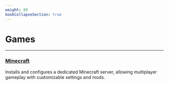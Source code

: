 ```yaml
---
weight: 80
bookCollapseSection: true
---
```


# Games

---
### [**Minecraft**](/docs/roles/web-services/minecraft)

Installs and configures a dedicated Minecraft server, allowing multiplayer gameplay with customizable settings and mods.
